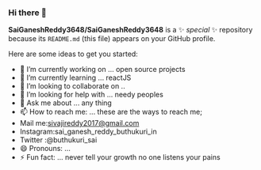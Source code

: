 ### Hi there 👋


**SaiGaneshReddy3648/SaiGaneshReddy3648** is a ✨ _special_ ✨ repository because its `README.md` (this file) appears on your GitHub profile.

Here are some ideas to get you started:

- 🔭 I’m currently working on ... open source projects
- 🌱 I’m currently learning ... reactJS
- 👯 I’m looking to collaborate on ..
- 🤔 I’m looking for help with ... needy peoples
- 💬 Ask me about ... any thing
- 📫 How to reach me: ... these are the ways to reach me; 
- Mail me:sivajireddy2017@gmail.com 
- Instagram:sai_ganesh_reddy_buthukuri_in
- Twitter :@buthukuri_sai
- 😄 Pronouns: ...
- ⚡ Fun fact: ... never tell your growth no one listens your pains

